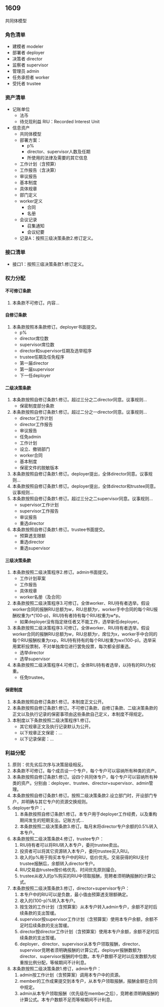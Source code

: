 ## 1609

共同体模型

### 角色清单

* 建模者 modeler
* 部署者 deployer
* 决策者 director
* 监察者 supervisor
* 管理员 admin
* 任务承担者 worker
* 受托者 trustee

### 资产清单

* 记账单位
	* 法币
	* 待兑现利益 RIU：Recorded Interest Unit
* 信息资产
	* 共同体模型
    * 部署方案：
    	* p%
        * director、supervisor人数及任期
        * 所使用的法律及需要的其它信息
	* 工作计划（含预算）
    * 工作报告（含决算）
    * 审议报告
	* 基本制度
    * 具体规章
	* 部门定义
	* worker定义
		* 合同
		* 名册
	* 会议记录
		* 召集通知
		* 会议纪要
	* 记录A：按照三级决策条款2.修订定义。

### 接口清单

* 接口1：按照三级决策条款1.修订定义。

### 权力分配

#### 不可修订条款

1. 本条款不可修订。内容…

#### 自修订条款

1. 本条款按照本条款修订。deployer书面提交。
	* p%
 	* director席位数
 	* supervisor席位数
 	* director和supervisor任期及选举程序
 	* trustee任期及任免程序
 	* 第一届director
 	* 第一届supervisor
 	* 下一任deployer

#### 二级决策条款

1. 本条款按照自修订条款1.修订。超过三分之二director同意。议事规则…
	* 保密制度部分条款
1. 本条款按照自修订条款1.修订。超过二分之一director同意。议事规则…
	* director工作计划
	* director工作报告
	* 审议报告
	* 任免admin
	* 工作计划
	* 设立、撤销部门
	* worker合同
	* 基本制度
	* 保密文件的脱敏版本
1. 本条款按照自修订条款1.修订。deployer提出，全体director同意。议事规则…
1. 本条款按照自修订条款1.修订。deployer提出，全体director和trustee同意。议事规则…
1. 本条款按照自修订条款1.修订。超过三分之二supervisor同意。议事规则…
	* supervisor工作计划
	* supervisor工作报告
	* 审议报告
	* 重选director
1. 本条款按照自修订条款1.修订。trustee书面提交。
	* 预算透支限额
	* 重选director
	* 重选supervisor

#### 三级决策条款

1. 本条款按照二级决策程序2.修订。admin书面提交。
	* 工作计划草案
	* 工作报告
	* 具体规章
	* worker名册（及合同）
1. 本条款按照二级决策程序3.可修订。全体worker、RIU持有者选举。假设worker合同的报酬RIU总额为w，RIU总额为r，worker手中合同的每个RIU报酬权重为r*(100-p)，RIU持有者持有每个RIU权重为w*p。
	* 如果deployer没有指定继任者又不能工作，选举新任deployer。
1. 本条款按照二级决策程序3.可修订。全体worker、RIU持有者选举。假设worker合同的报酬RIU总额为w，RIU总额为r，席位为x，worker手中合同的每个RIU报酬权重为r*x*p，RIU持有持有的每个RIU权重为w*x*(100-p)。选举采用累积投票制，不对单独席位进行罢免投票，每次都全部重选。
	* 选举director
	* 选举supervisor
1. 本条款按照二级决策程序4.可修订。全体RIU持有者选举，以持有的RIU为权重。
	* 任免trustee。

#### 保密制度

1. 本条款按照自修订条款1.修订。本制度正文公开。
1. 本条款按照自修订条款1.修订。不可修订条款、自修订条款、二级决策条款的正文以及执行记录的保密事项由这些条款自己定义，本制度不得规定。
1. 本制度以下条款按照二级决策程序1.修订。
	* 其它规章正文及执行记录默认为公开。
	* 以下规章正文保密：…
	* 以下记录保密：…

### 利益分配

1. 原则：优先劣后次序与决策层级相反。
1. 本条款不可修订。每个成员设一个专户，每个专户可以容纳所有种类的资产。
1. 本条款按照自修订条款1.修订。设四个共同体专户，每个专户可以容纳所有种类的资产。分别由：deployer、trustee、director+supervisor、admin管理。
1. 本条款按照自修订条款1.修订。按照二级决策条款2.设立部门时，开设部门专户，并明确与其它专户的资源交换规则。
1. deployer专户：，
	1. 本条款按照自修订条款1.修订。本专户用于deployer工作经费，以及重构期间发生的短期支出。记账方式…
	1. 本条款按照二级决策条款3.修订。每月末将director专户余额的0.5%转入本专户。
1. 本条款按照二级决策条款4.修订，trustee专户：
	1. RIU持有者可以将RIU转入本专户，委托trustee卖出。
	1. 投资者可以将其它资源转入本专户，委托trustee买入RIU。
	1. 收入的p%用于购买本专户中的RIU，低价优先。交易获得的RIU支付trustee报酬后，余额转入director专户。
	1. RIU交易由trustee按价格优先、时间优先原则撮合。
	1. trustee从收入的p%购买的RIU中领取报酬，竞聘者须明确报酬的计算公式。
1. 本条款按照二级决策条款3.修订，director+supervisor专户：
	1. 本专户中的RIU可以是负数，最小值由预算透支限额确定。
	1. 收入的(100-p)%转入本专户。
	1. 按生效的工作计划（含预算案）从本专户转入admin专户，余额不足时后续条款的支出暂缓。
	1. supervisor按supervisor工作计划（含预算案）使用本专户余额，余额不足时后续条款的支出暂缓。
	1. director按director工作计划（含预算案）使用本专户余额，余额不足时后续条款的支出暂缓。
	1. deployer、director、supervisor从本专户领取报酬，director、supervisor竞聘者须明确报酬的计算公式，deployer报酬数额为director、supervisor报酬的中位数。本专户数额不足时以应发数额为权重按比例分配，等候期间不计利息。
1. 本条款按照二级决策条款1.修订，admin专户：
	1. admin按工作计划（含预算案）调用本专户中的资源。
	1. member的工作成果提交到本专户，从本专户领取报酬，报酬金额在合同中规定。
	1. admin从本专户领取报酬（优先级在member之后），竞聘者须明确报酬的计算公式。本专户数额不足而等候期间不计利息。

